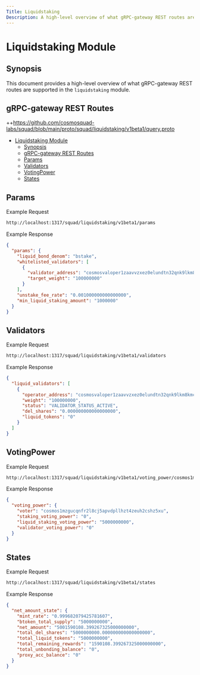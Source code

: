 ```yaml
---
Title: Liquidstaking
Description: A high-level overview of what gRPC-gateway REST routes are supported in the liquidstaking module.
---
```


# Liquidstaking Module

## Synopsis

This document provides a high-level overview of what gRPC-gateway REST routes are supported in the `liquidstaking` module.

## gRPC-gateway REST Routes

<!-- markdown-link-check-disable -->
++https://github.com/cosmosquad-labs/squad/blob/main/proto/squad/liquidstaking/v1beta1/query.proto 

- [Liquidstaking Module](#liquidstaking-module)
  - [Synopsis](#synopsis)
  - [gRPC-gateway REST Routes](#grpc-gateway-rest-routes)
  - [Params](#params)
  - [Validators](#validators)
  - [VotingPower](#votingpower)
  - [States](#states)

## Params

Example Request

```bash
http://localhost:1317/squad/liquidstaking/v1beta1/params
```

Example Response

```json
{
  "params": {
    "liquid_bond_denom": "bstake",
    "whitelisted_validators": [
      {
        "validator_address": "cosmosvaloper1zaavvzxez0elundtn32qnk9lkm8kmcsz8ycjrl",
        "target_weight": "100000000"
      }
    ],
    "unstake_fee_rate": "0.001000000000000000",
    "min_liquid_staking_amount": "1000000"
  }
}
```

## Validators

Example Request

```bash
http://localhost:1317/squad/liquidstaking/v1beta1/validators
```

Example Response

```json
{
  "liquid_validators": [
    {
      "operator_address": "cosmosvaloper1zaavvzxez0elundtn32qnk9lkm8kmcsz8ycjrl",
      "weight": "100000000",
      "status": "VALIDATOR_STATUS_ACTIVE",
      "del_shares": "0.000000000000000000",
      "liquid_tokens": "0"
    }
  ]
}
```

## VotingPower

Example Request

```bash
http://localhost:1317/squad/liquidstaking/v1beta1/voting_power/cosmos1mzgucqnfr2l8cj5apvdpllhzt4zeuh2cshz5xu
```

Example Response

```json
{
  "voting_power": {
    "voter": "cosmos1mzgucqnfr2l8cj5apvdpllhzt4zeuh2cshz5xu",
    "staking_voting_power": "0",
    "liquid_staking_voting_power": "5000000000",
    "validator_voting_power": "0"
  }
}
```

## States

Example Request

```bash
http://localhost:1317/squad/liquidstaking/v1beta1/states
```

Example Response

```json
{
  "net_amount_state": {
    "mint_rate": "0.999682079425781607",
    "btoken_total_supply": "5000000000",
    "net_amount": "5001590108.399267325000000000",
    "total_del_shares": "5000000000.000000000000000000",
    "total_liquid_tokens": "5000000000",
    "total_remaining_rewards": "1590108.399267325000000000",
    "total_unbonding_balance": "0",
    "proxy_acc_balance": "0"
  }
}
```
